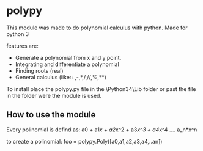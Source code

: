 # polypy
This module was made to do polynomial calculus with python. Made for python 3

features are:
  * Generate a polynomial from x and y point.
  * Integrating and differentiate a polynomial
  * Finding roots (real)
  * General calculus (like:+,-,\*,/,//,%,**)
  
To install place the polypy.py file in the \Python34\Lib folder or past the file in the folder were the module is used.

## How to use the module

Every polinomial is defind as: a0 + a1*x + a2*x^2 + a3*x^3 + a4*x^4 .... a_n*x^n

to create a polinomial: foo = polypy.Poly([a0,a1,a2,a3,a4,..an])

